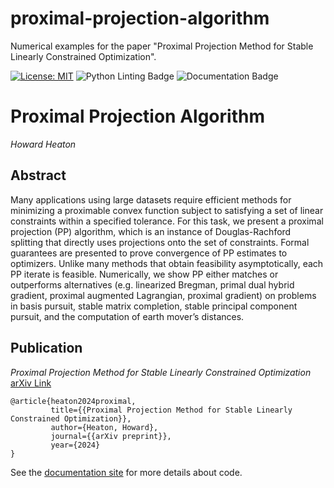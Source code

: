 # proximal-projection-algorithm
Numerical examples for the paper "Proximal Projection Method for Stable Linearly Constrained Optimization".

[![License: MIT](https://img.shields.io/badge/License-MIT-yellow.svg)](https://opensource.org/licenses/MIT) 
![Python Linting Badge](https://github.com/typalacademy/proximal-projection-algorithm/actions/workflows/python-linting.yml/badge.svg)
![Documentation Badge](https://github.com/typalacademy/proximal-projection-algorithm/actions/workflows/docs.yml/badge.svg)

# Proximal Projection Algorithm

_Howard Heaton_

## Abstract

Many applications using large datasets require efficient methods for minimizing a proximable convex function subject to satisfying a set of linear constraints within a specified tolerance. For this task, we present a proximal projection (PP) algorithm, which is an instance of Douglas-Rachford splitting that directly uses projections onto the set of constraints. Formal guarantees are presented to prove convergence of PP estimates to optimizers. Unlike many methods that obtain feasibility asymptotically, each PP iterate is feasible. Numerically, we show PP either matches or outperforms alternatives (e.g. linearized Bregman, primal dual hybrid gradient, proximal augmented Lagrangian, proximal gradient) on problems in basis pursuit, stable matrix completion, stable principal component pursuit, and the computation of earth mover’s distances.

## Publication

_Proximal Projection Method for Stable Linearly Constrained Optimization_ [arXiv Link](https://arxiv.org/abs/2407.16998)
    
    @article{heaton2024proximal,
             title={{Proximal Projection Method for Stable Linearly Constrained Optimization}},
             author={Heaton, Howard},
             journal={{arXiv preprint}},
             year={2024}
    }

See the [documentation site](https://pp.research.typal.academy) for more details about code.
